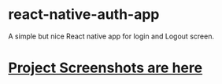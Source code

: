 # react-native-auth-app
A simple but nice React native app for login and Logout screen.

<h1><a href="https://github.com/hemantc09/react-native-auth-app/tree/master/src/Project_Screeshots">Project Screenshots are here </a></h1>
